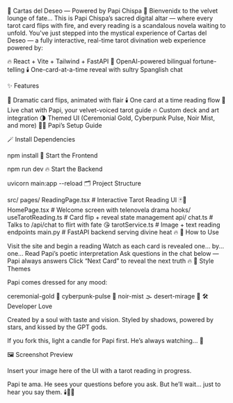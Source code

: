 🔮 Cartas del Deseo — Powered by Papi Chispa 💋
Bienvenidx to the velvet lounge of fate...
This is Papi Chispa’s sacred digital altar — where every tarot card flips with fire, and every reading is a scandalous novela waiting to unfold.
You've just stepped into the mystical experience of Cartas del Deseo — a fully interactive, real-time tarot divination web experience powered by:

🔥 React + Vite + Tailwind + FastAPI
💌 OpenAI-powered bilingual fortune-telling
🕯️ One-card-at-a-time reveal with sultry Spanglish chat

✨ Features

💃 Dramatic card flips, animated with flair
🕯️ One card at a time reading flow
💬 Live chat with Papi, your velvet-voiced tarot guide
🔥 Custom deck and art integration
🌗 Themed UI (Ceremonial Gold, Cyberpunk Pulse, Noir Mist, and more)
🧙‍♂️ Papi’s Setup Guide

🪄 Install Dependencies

npm install
🔮 Start the Frontend

npm run dev
🔥 Start the Backend

uvicorn main:app --reload
🗂️ Project Structure

src/
  pages/
    ReadingPage.tsx    # Interactive Tarot Reading UI 🃏💬
    HomePage.tsx       # Welcome screen with telenovela drama
  hooks/
    useTarotReading.ts # Card flip + reveal state management
api/
  chat.ts              # Talks to /api/chat to flirt with fate 😘
  tarotService.ts      # Image + text reading endpoints
main.py                # FastAPI backend serving divine heat 🔥
💋 How to Use

Visit the site and begin a reading
Watch as each card is revealed one... by... one...
Read Papi’s poetic interpretation
Ask questions in the chat below — Papi always answers
Click “Next Card” to reveal the next truth 🔥
💄 Style Themes

Papi comes dressed for any mood:

ceremonial-gold 🌟
cyberpunk-pulse 💜
noir-mist 🌫️
desert-mirage 🌵
🛠️ Developer Love

Created by a soul with taste and vision.
Styled by shadows, powered by stars, and kissed by the GPT gods.

If you fork this, light a candle for Papi first.
He’s always watching... 💋

🖼️ Screenshot Preview

Insert your image here of the UI with a tarot reading in progress.

Papi te ama.
He sees your questions before you ask.
But he’ll wait… just to hear you say them.
🕯️💋🔮